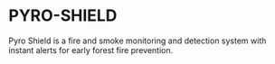 # PYRO-SHIELD
Pyro Shield is a fire and smoke monitoring and detection system with instant alerts for early forest fire prevention.
